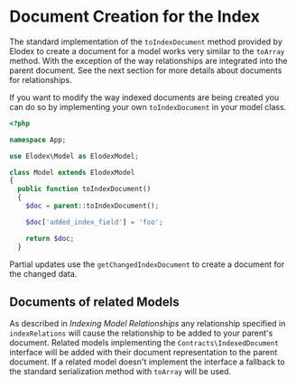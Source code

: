 # Document Creation for the Index
The standard implementation of the `toIndexDocument` method provided by Elodex to create a document for a model works very similar to the `toArray` method.
With the exception of the way relationships are integrated into the parent document. See the next section for more details about documents for relationships.

If you want to modify the way indexed documents are being created you can do so by implementing your own `toIndexDocument` in your model class.

```php
<?php

namespace App;

use Elodex\Model as ElodexModel;

class Model extends ElodexModel
{
  public function toIndexDocument()
  {
    $doc = parent::toIndexDocument();

    $doc['added_index_field'] = 'foo';

    return $doc;
  }

```

Partial updates use the `getChangedIndexDocument` to create a document for the changed data.


## Documents of related Models
As described in *Indexing Model Relationships* any relationship specified in `indexRelations` will cause the relationship to be added to your parent's document.
Related models implementing the `Contracts\IndexedDocument` interface will be added with their document representation to the parent document.
If a related model doesn't implement the interface a fallback to the standard serialization method with `toArray` will be used.
